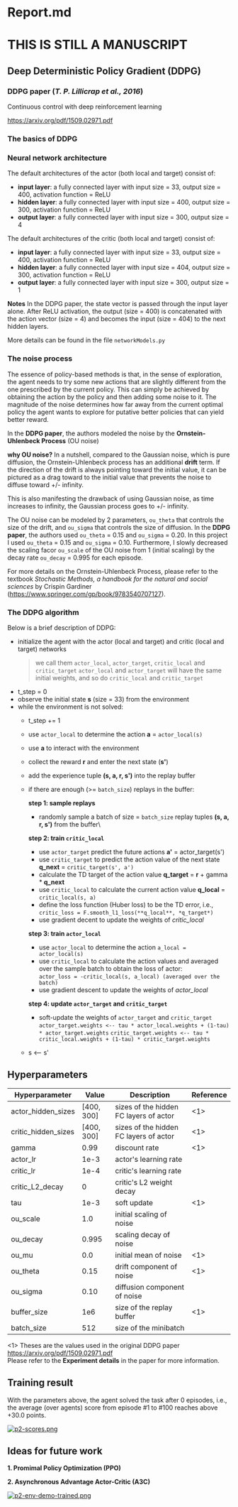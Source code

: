 # Report.md

# THIS IS STILL A MANUSCRIPT

## Deep Deterministic Policy Gradient (DDPG)

### DDPG paper (*T. P. Lillicrap et al., 2016*)

Continuous control with deep reinforcement learning

https://arxiv.org/pdf/1509.02971.pdf

### The basics of DDPG


### Neural network architecture

The default architectures of the actor (both local and target) consist of:

- **input layer**: a fully connected layer with input size = 33, output size = 400, activation function = ReLU
- **hidden layer**: a fully connected layer with input size = 400, output size = 300, activation function = ReLU
- **output layer**: a fully connected layer with input size = 300, output size = 4

The default architectures of the critic (both local and target) consist of:

- **input layer**: a fully connected layer with input size = 33, output size = 400, activation function = ReLU
- **hidden layer**: a fully connected layer with input size = 404, output size = 300, activation function = ReLU
- **output layer**: a fully connected layer with input size = 300, output size = 1

**Notes** In the DDPG paper, the state vector is passed through the input layer alone.
After ReLU activation, the output (size = 400) is concatenated with the action vector (size = 4) and becomes the input (size = 404) to the next hidden layers.

More details can be found in the file `networkModels.py`

### The noise process
The essence of policy-based methods is that, in the sense of exploration, the agent needs to try some new actions that are slightly different from the one prescribed by the current policy. This can simply be achieved by obtaining the action by the policy and then adding some noise to it. The magnitude of the noise determines how far away from the current optimal policy the agent wants to explore for putative better policies that can yield better reward.

In the **DDPG paper**, the authors modeled the noise by the **Ornstein-Uhlenbeck Process** (OU noise)

**why OU noise?**
In a nutshell, compared to the Gaussian noise, which is pure diffusion, the Ornstein-Uhlenbeck process has an additional **drift** term. If the direction of the drift is always pointing toward the initial value, it can be pictured as a drag toward to the initial value that prevents the noise to diffuse toward +/- infinity.

This is also manifesting the drawback of using Gaussian noise, as time increases to infinity, the Gaussian process goes to +/- infinity.

The OU noise can be modeled by 2 parameters, `ou_theta` that controls the size of the drift, and `ou_sigma` that controls the size of diffusion. In the **DDPG paper**, the authors used `ou_theta` = 0.15 and `ou_sigma` = 0.20. In this project I used `ou_theta` = 0.15 and `ou_sigma` = 0.10. Furthermore, I slowly decreased the scaling facor `ou_scale` of the OU noise from 1 (initial scaling) by the decay rate `ou_decay` = 0.995 for each episode.

For more details on the Ornstein-Uhlenbeck Process, please refer to the textbook *Stochastic Methods, a handbook for the natural and social sciences* by Crispin Gardiner (https://www.springer.com/gp/book/9783540707127).


### The DDPG algorithm

Below is a brief description of DDPG:

- initialize the agent with the actor (local and target) and critic (local and target) networks
  > we call them `actor_local`, `actor_target`, `critic_local` and `critic_target`
  > `actor_local` and `actor_target` will have the same initial weights, and so do `critic_local` and `critic_target`
- t_step = 0
- observe the initial state **s** (size = 33) from the environment
- while the environment is not solved:
  - t_step += 1
  - use `actor_local` to determine the action **a**  = `actor_local(s)`
  - use **a** to interact with the environment
  - collect the reward **r** and enter the next state (**s'**)
  - add the experience tuple **(s, a, r, s')** into the replay buffer
  
  - if there are enough (>= `batch_size`) replays in the buffer:
  
    **step 1: sample replays**
    - randomly sample a batch of size = `batch_size` replay tuples **(s, a, r, s')** from the buffer\
    
    **step 2: train `critic_local`**
    - use `actor_target` predict the future actions **a'** = actor_target(s')
    - use `critic_target` to predict the action value of the next state **q_next** = `critic_target(s', a')`
    - calculate the TD target of the action value **q_target** = **r** + gamma * **q_next**
    - use `critic_local` to calculate the current action value **q_local** = `critic_local(s, a)`
    - define the loss function (Huber loss) to be the TD error, i.e.,\
    `critic_loss = F.smooth_l1_loss(**q_local**, *q_target*)`
    - use gradient decent to update the weights of *critic_local*
    
    **step 3: train `actor_local`**
    - use `actor_local` to determine the action `a_local = actor_local(s)`
    - use `critic_local` to calculate the action values and averaged over the sample batch to obtain the loss of actor:\
    `actor_loss = -critic_local(s, a_local) (averaged over the batch)`
    - use gradient descent to update the weights of *actor_local*
    
    **step 4: update `actor_target` and `critic_target`**
    - soft-update the weights of `actor_target` and `critic_target`\
    `actor_target.weights <-- tau * actor_local.weights + (1-tau) * actor_target.weights`
    `critic_target.weights <-- tau * critic_local.weights + (1-tau) * critic_target.weights`
  - s <-- s'


## Hyperparameters

| Hyperparameter | Value | Description | Reference |
| ----------- | ----------- | ----------- | ----------- |
| actor_hidden_sizes | [400, 300] | sizes of the hidden FC layers of actor | <1> |
| critic_hidden_sizes | [400, 300] | sizes of the hidden FC layers of actor | <1> |
| gamma | 0.99 | discount rate | <1> |
| actor_lr | 1e-3 | actor's learning rate |  |
| critic_lr | 1e-4 | critic's learning rate |  |
| critic_L2_decay | 0 | critic's L2 weight decay |  |
| tau | 1e-3 | soft update | <1> |
| ou_scale | 1.0 | initial scaling of noise |  |
| ou_decay | 0.995 | scaling decay of noise |  |
| ou_mu | 0.0 | initial mean of noise | <1> |
| ou_theta | 0.15 | drift component of noise | <1> |
| ou_sigma | 0.10 | diffusion component of noise |  |
| buffer_size | 1e6 | size of the replay buffer | <1> |
| batch_size | 512 | size of the minibatch |  |

<1> Theses are the values used in the original DDPG paper\
https://arxiv.org/pdf/1509.02971.pdf \
Please refer to the **Experiment details** in the paper for more information.


## Training result

With the parameters above, the agent solved the task after 0 episodes, i.e., the average (over agents) score from episode #1 to #100 reaches above +30.0 points.

[![p2-scores.png](https://i.postimg.cc/bJ8HzjWw/p2-scores.png)](https://postimg.cc/XZHy8tnR)

## Ideas for future work

**1. Promimal Policy Optimization (PPO)**

**2. Asynchronous Advantage Actor-Critic (A3C)**

[![p2-env-demo-trained.png](https://i.postimg.cc/WpSLcNCt/p2-env-demo-trained.png)](https://postimg.cc/5jHkwVxM)
